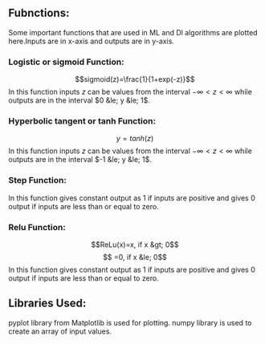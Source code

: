 ## Fubnctions:
Some important functions that are used in ML and Dl algorithms are plotted here.Inputs are in x-axis and outputs are in y-axis.
### Logistic or sigmoid Function:
$$sigmoid(z)=\frac{1}{1+exp(-z)}$$
In this function inputs $z$ can be values from the interval $-\infty < z < \infty$ while outputs are in the interval $0 &le; y &le; 1$.
### Hyperbolic tangent or tanh Function:
$$y=tanh(z)$$
In this function inputs $z$ can be values from the interval $-\infty < z < \infty$ while outputs are in the interval $-1 &le; y &le; 1$.
### Step Function:
In this function gives constant output as $1$ if inputs are positive and gives $0$ output if inputs are less than or equal to zero.
### Relu Function:
$$ReLu(x)=x, if x &gt; 0$$
$$        =0, if x &le; 0$$
In this function gives constant output as $1$ if inputs are positive and gives $0$ output if inputs are less than or equal to zero.

## Libraries Used:
pyplot library from Matplotlib is used for plotting.
numpy library is used to create an array of input values.
